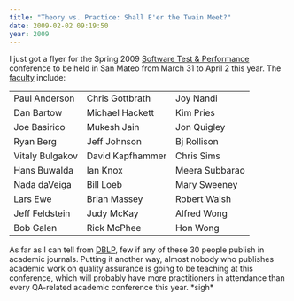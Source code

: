 ```yaml
---
title: "Theory vs. Practice: Shall E'er the Twain Meet?"
date: 2009-02-02 09:19:50
year: 2009
---
```

I just got a flyer for the Spring 2009 <a href="http://stpcon.com/">Software Test &amp; Performance</a> conference to be held in San Mateo from March 31 to April 2 this year.  The <a href="http://stpcon.com/conferencefaculty.html">faculty</a> include:
<table border="0">
<tbody>
<tr>
<td>Paul Anderson</td>
<td>Chris Gottbrath</td>
<td>Joy Nandi</td>
</tr>
<tr>
<td>Dan Bartow</td>
<td>Michael Hackett</td>
<td>Kim Pries</td>
</tr>
<tr>
<td>Joe Basirico</td>
<td>Mukesh Jain</td>
<td>Jon Quigley</td>
</tr>
<tr>
<td>Ryan Berg</td>
<td>Jeff Johnson</td>
<td>Bj Rollison</td>
</tr>
<tr>
<td>Vitaly Bulgakov</td>
<td>David Kapfhammer</td>
<td>Chris Sims</td>
</tr>
<tr>
<td>Hans Buwalda</td>
<td>Ian Knox</td>
<td>Meera Subbarao</td>
</tr>
<tr>
<td>Nada daVeiga</td>
<td>Bill Loeb</td>
<td>Mary Sweeney</td>
</tr>
<tr>
<td>Lars Ewe</td>
<td>Brian Massey</td>
<td>Robert Walsh</td>
</tr>
<tr>
<td>Jeff Feldstein</td>
<td>Judy McKay</td>
<td>Alfred Wong</td>
</tr>
<tr>
<td>Bob Galen</td>
<td>Rick McPhee</td>
<td>Hon Wong</td>
</tr>
</tbody></table>
As far as I can tell from <a href="http://www.informatik.uni-trier.de/~ley/db/">DBLP</a>, few if any of these 30 people publish in academic journals.  Putting it another way, almost nobody who publishes academic work on quality assurance is going to be teaching at this conference, which will probably have more practitioners in attendance than every QA-related academic conference this year. *sigh*
